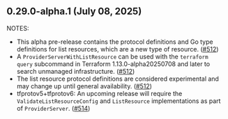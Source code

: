 ## 0.29.0-alpha.1 (July 08, 2025)

NOTES:

* This alpha pre-release contains the protocol definitions and Go type definitions for list resources, which are a new type of resource. ([#512](https://github.com/hashicorp/terraform-plugin-go/issues/512))
* A `ProviderServerWithListResource` can be used with the `terraform query` subcommand in Terraform 1.13.0-alpha20250708 and later to search unmanaged infrastructure. ([#512](https://github.com/hashicorp/terraform-plugin-go/issues/512))
* The list resource protocol definitions are considered experimental and may change up until general availability. ([#512](https://github.com/hashicorp/terraform-plugin-go/issues/512))
* tfprotov5+tfprotov6: An upcoming release will require the `ValidateListResourceConfig` and `ListResource` implementations as part of `ProviderServer`. ([#514](https://github.com/hashicorp/terraform-plugin-go/issues/514))

